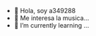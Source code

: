 - 👋 Hola, soy a349288
- 👀 Me interesa la musica...
- 🌱 I’m currently learning ...


<!---
a349288/a349288 is a ✨ special ✨ repository because its `README.md` (this file) appears on your GitHub profile.
You can click the Preview link to take a look at your changes.
--->
